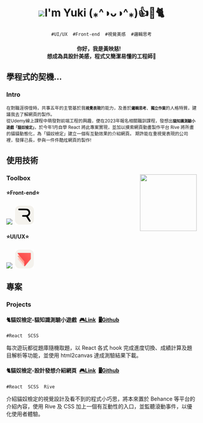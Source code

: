<h1 align="center"><img src="https://media.giphy.com/media/WLCvUMcxrclUaxRddL/giphy.gif?cid=790b7611f0nkqucdgc6n0q44wn323ors9h4sag4zo30fpfd9&ep=v1_stickers_search&rid=giphy.gif&ct=sf" width="100"><span>I'm Yuki (⁎^◑ᴗ◑^⁎)👍🌟🐈</span></h1>
<p align="center"><code>#UI/UX</code>  <code>#Front-end</code>  <code>#視覺美感</code>  <code>#邏輯思考</code></p>
<h4 align="center">你好，我是黃映慈! <br>想成為具設計美感，程式又簡潔易懂的工程師🌟</h4>
<h2>學程式的契機...</h2>
<h3>Intro</h3>
<small>在對職涯徬徨時，共事五年的主管基於我<code><strong>視覺表現</strong></code>的能力，及善於<code><strong>邏輯思考</strong></code>、<code><strong>獨立作業</strong></code>的人格特質，建議我去了解網頁的製作。<br>
從Udemy線上課程中萌發對前端工程的興趣，便在2023年報名相關職訓課程，發想出<code><strong>貓知識測驗小遊戲「貓奴檢定」</strong></code>，於今年1月自學 React 將此專案實現，並加以摸索網頁動畫製作平台 Rive 將所畫的貓貓動態化，為「貓奴檢定」建立一個有互動效果的介紹網頁。
期許能在重視覺表現的公司裡，發揮己長，參與一件件酷炫網頁的製作!</small>
<h2>使用技術</h2>
<h3>Toolbox<img align="right" src="https://media.giphy.com/media/qhub8pu17Jd9UIklQ7/giphy.gif" width="150" height="150" ></h3>
<h4>⭐Front-end⭐</h4>
<h4><img src="https://skillicons.dev/icons?i=react,javascript,scss,bootstrap,html&theme=light&perline=6"><span> </span><img src="https://github.com/VOxOVb/VOxOVb/blob/05d0ea5340a03d78fdbf7b2d1e09b5e14e59a528/rive_round.png" width="50"></h4>
<h4>⭐UI/UX⭐</h4>
<h4><img src="https://skillicons.dev/icons?i=figma,illustrator,photoshop&theme=light&perline=3"><span> </span><img src="https://github.com/VOxOVb/VOxOVb/blob/05d0ea5340a03d78fdbf7b2d1e09b5e14e59a528/protopie_round.png" width="50"></h4>
<h2>專案</h2>
<h3>Projects</h3>
<h4>🐈貓奴檢定-貓知識測驗小遊戲<span> </span><a href="https://meowmastery.netlify.app/" target="_blank">🎮Link</a><span> </span><a href="https://github.com/VOxOVb/catquizoxo">🖥Github</a></h4>
<p><code>#React</code>  <code>SCSS</code></p>
<p>每次遊玩都從題庫隨機取題，以 React 各式 hook 完成進度切換、成績計算及題目解析等功能，並使用 html2canvas 達成測驗結果下載。</p>
<h4>🐈貓奴檢定-設計發想介紹網頁<span> </span><a href="https://meowmastery-intro.netlify.app/">🎮Link</a><span> </span><a href="https://github.com/VOxOVb/oxo4work-portfolio">🖥Github</a></h4>
<p><code>#React</code>  <code>SCSS</code>  <code>Rive</code></p>
<p>介紹貓奴檢定的視覺設計及看不到的程式小巧思，將本來置於 Behance 等平台的介紹內容，使用 Rive 及 CSS 加上一個有互動性的入口，並監聽滾動事件，以優化使用者體驗。</p>

















<!---
VOxOVb/VOxOVb is a ✨ special ✨ repository because its `README.md` (this file) appears on your GitHub profile.
You can click the Preview link to take a look at your changes.
--->
